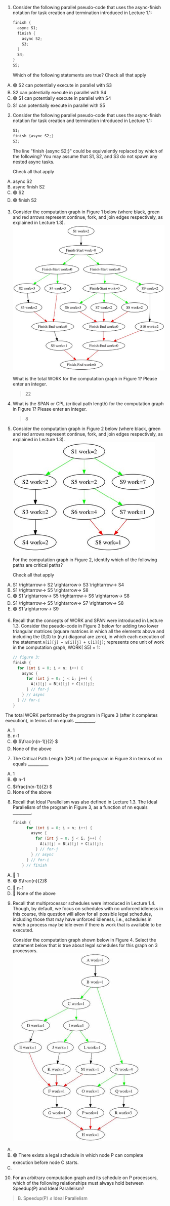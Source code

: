 1. Consider the following parallel pseudo-code that uses the async-finish notation for task creation and termination
   introduced in Lecture 1.1:
    ```java
    finish {
      async S1;
      finish {
        async S2;
        S3;
      }
      S4;
    }
    S5;
    ```
   Which of the following statements are true? Check all that apply

<ol type="A">
  <li>🟢 S2 can potentially execute in parallel with S3 </li>
  <li>S2 can potentially execute in parallel with S4</li>
  <li>🟢 S1 can potentially execute in parallel with S4 </li>
  <li>S1 can potentially execute in parallel with S5</li>
</ol>

2. Consider the following parallel pseudo-code that uses the async-finish notation for task creation and termination
   introduced in Lecture 1.1:

   ```java
   S1;
   finish {async S2;}
   S3;
   ```

   The line "finish {async S2;}" could be equivalently replaced by which of the following? You may assume that S1, S2,
   and S3 do not spawn any nested async tasks.

   Check all that apply

<ol type="A">
  <li>async S2</li>
  <li>async finish S2</li>
  <li>🟢 S2</li>
  <li>🟢 finish S2</li>
</ol>

3. Consider the computation graph in Figure 1 below (where black, green and red arrows represent continue, fork, and
   join edges respectively, as explained in Lecture 1.3).
   ![Figure 1:](W1-Quiz-Image-1.jpg "Figure 1")

   What is the total WORK for the computation graph in Figure 1? Please enter an integer.
   > 22


4. What is the SPAN or CPL (critical path length) for the computation graph in Figure 1? Please enter an integer.
   > 8


5. Consider the computation graph in Figure 2 below (where black, green and red arrows represent continue, fork, and
   join edges respectively, as explained in Lecture 1.3).
   ![Figure 2:](W1-Quiz-Image-2.jpg "Figure 2")

   For the computation graph in Figure 2, identify which of the following paths are critical paths?

   Check all that apply

<ol type="A">
   <li>S1 \rightarrow→ S2 \rightarrow→ S3 \rightarrow→ S4</li>
   <li>S1 \rightarrow→ S5 \rightarrow→ S8</li>
   <li>🟢 S1 \rightarrow→ S5 \rightarrow→ S6 \rightarrow→ S8</li>
   <li>S1 \rightarrow→ S5 \rightarrow→ S7 \rightarrow→ S8</li>
   <li>🟢 S1 \rightarrow→ S9</li>
</ol>

6. Recall that the concepts of WORK and SPAN were introduced in Lecture 1.3. Consider the pseudo-code in Figure 3 below
   for adding two lower triangular matrices
   (square matrices in which all the elements above and including the (0,0) to (n,n) diagonal are zero), in which each
   execution of the statement `A[i][j] = B[i][j] + C[i][j]`; represents one unit of work in the computation graph, WORK(
   S5) = 1:

   ```java 
   // figure 3: 
   finish {
     for (int i = 0; i < n; i++) {
       async {
         for (int j = 0; j < i; j++) {          
           A[i][j] = B[i][j] + C[i][j];        
         } // for-j      
       } // async
     } // for-i  
   }
   ```

The total WORK performed by the program in Figure 3 (after it completes execution), in terms of nn equals __________.
<ol type="A">
   <li>1</li>
   <li>n-1</li>
   <li>🟢 $\frac{n(n-1)}{2} $</li>
   <li>None of the above</li>
</ol>

7. The Critical Path Length (CPL) of the program in Figure 3 in terms of nn equals __________.

<ol type="A">
   <li>1</li>
   <li>🟢 n-1</li>
   <li>$\frac{n(n-1)}{2} $</li>
   <li>None of the above</li>
</ol>

8. Recall that Ideal Parallelism was also defined in Lecture 1.3. The Ideal Parallelism of the program in Figure 3, as a
   function of nn equals _________.

   ```java
   finish {    
         for (int i = 0; i < n; i++) {      
           async {        
             for (int j = 0; j < i; j++) {          
               A[i][j] = B[i][j] + C[i][j];        
             } // for-j      
           } // async    
         } // for-i  
       } // finish
   ```

<ol type="A">
   <li>🔴 1</li>
   <li>🟢 $\frac{n}{2}$</li>
   <li>🔴 n-1</li>
   <li>🔴 None of the above</li>
</ol>

9. Recall that multiprocessor schedules were introduced in Lecture 1.4. Though, by default, we focus on schedules with
   no unforced idleness in this course, this question will allow for all possible legal schedules, including those that
   may have unforced idleness, i.e., schedules in which a process may be idle even if there is work that is available to
   be executed.

   Consider the computation graph shown below in Figure 4. Select the statement below that is true about legal schedules
   for this graph on 3 processors.
   ![Figure 4:](W1-Quiz-Image-3.jpg "Figure 4")

<ol type="A">
   <li></li>
   <li>🟢 There exists a legal schedule in which node P can complete execution before node C starts. </li>
   <li></li>
</ol>

10. For an arbitrary computation graph and its schedule on P processors, which of the following relationships must
    always hold between Speedup(P) and Ideal Parallelism?

> B. Speedup(P) ≤ Ideal Parallelism